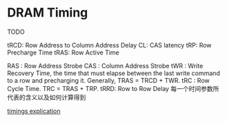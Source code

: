 # DRAM Timing

TODO

tRCD: Row Address to Column Address Delay
CL: CAS latency
tRP: Row Precharge Time
tRAS: Row Active Time

RAS : Row Address Strobe
CAS : Column Address Strobe
tWR : Write Recovery Time, the time that must elapse between the last write command to a row and precharging it. Generally, TRAS = TRCD + TWR.
tRC : Row Cycle Time. TRC = TRAS + TRP.
tRRD: Row to Row Delay
每一个时间参数所代表的含义以及如何计算得到

[timings explication](http://www.tweakers.fr/timings.html)
